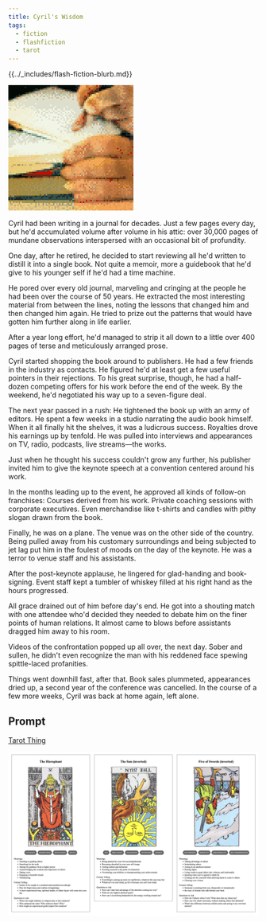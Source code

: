 ```yaml
---
title: Cyril's Wisdom
tags:
  - fiction
  - flashfiction
  - tarot
---
```


{{../_includes/flash-fiction-blurb.md}}

<!--more-->

<img src="./cover.png" class="fullwidth" />

Cyril had been writing in a journal for decades. Just a few pages every day, but he'd accumulated volume after volume in his attic: over 30,000 pages of mundane observations interspersed with an occasional bit of profundity.

One day, after he retired, he decided to start reviewing all he'd written to distill it into a single book. Not quite a memoir, more a guidebook that he'd give to his younger self if he'd had a time machine.

He pored over every old journal, marveling and cringing at the people he had been over the course of 50 years. He extracted the most interesting material from between the lines, noting the lessons that changed him and then changed him again. He tried to prize out the patterns that would have gotten him further along in life earlier. 

After a year long effort, he'd managed to strip it all down to a little over 400 pages of terse and meticulously arranged prose.

Cyril started shopping the book around to publishers. He had a few friends in the industry as contacts. He figured he'd at least get a few useful pointers in their rejections. To his great surprise, though, he had a half-dozen competing offers for his work before the end of the week. By the weekend, he'd negotiated his way up to a seven-figure deal. 

The next year passed in a rush: He tightened the book up with an army of editors. He spent a few weeks in a studio narrating the audio book himself. When it all finally hit the shelves, it was a ludicrous success. Royalties drove his earnings up by tenfold. He was pulled into interviews and appearances on TV, radio, podcasts, live streams—the works.

Just when he thought his success couldn't grow any further, his publisher invited him to give the keynote speech at a convention centered around his work. 

In the months leading up to the event, he approved all kinds of follow-on franchises: Courses derived from his work. Private coaching sessions with corporate executives. Even merchandise like t-shirts and candles with pithy slogan drawn from the book. 

Finally, he was on a plane. The venue was on the other side of the country. Being pulled away from his customary surroundings and being subjected to jet lag put him in the foulest of moods on the day of the keynote. He was a terror to venue staff and his assistants. 

After the post-keynote applause, he lingered for glad-handing and book-signing. Event staff kept a tumbler of whiskey filled at his right hand as the hours progressed. 

All grace drained out of him before day's end. He got into a shouting match with one attendee who'd decided they needed to debate him on the finer points of human relations. It almost came to blows before assistants dragged him away to his room.

Videos of the confrontation popped up all over, the next day. Sober and sullen, he didn't even recognize the man with his reddened face spewing spittle-laced profanities.

Things went downhill fast, after that. Book sales plummeted, appearances dried up, a second year of the conference was cancelled. In the course of a few more weeks, Cyril was back at home again, left alone.

## Prompt

[Tarot Thing](https://lmorchard.github.io/tarot-thing/)

![](2022-04-26-prompt.png)
